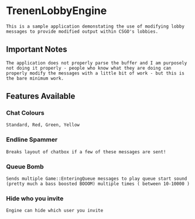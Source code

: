 # TrenenLobbyEngine
    This is a sample application demonstating the use of modifying lobby messages to provide modified output within CSGO's lobbies.

## Important Notes
    The application does not properly parse the buffer and I am purposely not doing it properly - people who know what they are doing can properly modify the messages with a little bit of work - but this is the bare minimum work.

## Features Available
### Chat Colours
    Standard, Red, Green, Yellow
### Endline Spammer
    Breaks layout of chatbox if a few of these messages are sent!
### Queue Bomb
    Sends multiple Game::EnteringQueue messages to play queue start sound (pretty much a bass boosted BOOOM) multiple times ( between 10-10000 )
### Hide who you invite
    Engine can hide which user you invite
    
    